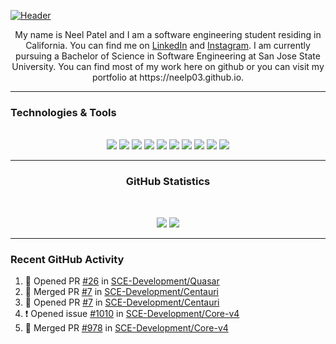 [![Header](https://raw.githubusercontent.com/neelp03/neelp03/main/read_me_assets/banner.jfif "Header")](https://github.com/neelp03/neelp03/blob/main/banner.jfif)

<!-- HTML CODE -->
<html>
	<body>
		<p align="center">
			My name is Neel Patel and I am a software engineering student residing in California. You can find me on <a href="https://www.linkedin.com/in/neel-patel-01/">LinkedIn</a> and <a href="https://www.instagram.com/neel__patel03/">Instagram</a>. I am currently pursuing a Bachelor of Science in Software Engineering at San Jose State University. You can find most of my work here on github or you can visit my portfolio at https://neelp03.github.io.
		</p>
		  <hr />
		<h3>Technologies & Tools</h3>
		 <br/>
		 <div align="center">
			<img src="https://raw.githubusercontent.com/neelp03/neelp03/main/read_me_assets/icons8-html-5-64.png"/>
			<img src="https://raw.githubusercontent.com/neelp03/neelp03/main/read_me_assets/gradient_css.png"/>
			<img src="https://raw.githubusercontent.com/neelp03/neelp03/main/read_me_assets/icons8-javascript-64.png"/>
			<img src="https://raw.githubusercontent.com/neelp03/neelp03/main/read_me_assets/icons8-java-64.png"/>
			<img src="https://raw.githubusercontent.com/neelp03/neelp03/main/read_me_assets/icons8-c-64.png"/>
			<img src="https://raw.githubusercontent.com/neelp03/neelp03/main/read_me_assets/icons8-python-64.png"/>
			<img src="https://raw.githubusercontent.com/neelp03/neelp03/main/read_me_assets/grad_nodejs.png"/>
			<img src="https://raw.githubusercontent.com/neelp03/neelp03/main/read_me_assets/icons8-react-native-64.png"/>
			<img src="https://raw.githubusercontent.com/neelp03/neelp03/main/read_me_assets/icons8-java-eclipse-64.png"/>
			<img src="https://raw.githubusercontent.com/neelp03/neelp03/main/read_me_assets/icons8-visual-studio-code-2019-64.png"/>
		</div>
		   <hr/>
		<h3 align="center"> GitHub Statistics </h3><br/>
		<p align="center">
			<a>
				<img src="https://github-readme-stats.vercel.app/api?username=neelp03&show_icons=true&hide_border=true&border_radius=15px&title_color=FFFFFF&text_color=FFFFFF&icon_color=FFFFFF&bg_color=0,5d50ff,8643ff,d17cff"/>
			</a>
			<a>
				<img src="https://github-readme-stats.vercel.app/api/wakatime?username=neelp03&hide_border=true&border_radius=15px&title_color=FFFFFF&text_color=FFFFFF&icon_color=FFFFFF&bg_color=0,5d50ff,8643ff,d17cff"/>
			</a>
		</p>
		<hr/>
	</body>
</html>
<!-- HTML CODE END -->
<!-- GITHUB ACTIVITY SECTION EDITED BY GH ACTIONS -->

### Recent GitHub Activity

<!--START_SECTION:activity-->
1. 💪 Opened PR [#26](https://github.com/SCE-Development/Quasar/pull/26) in [SCE-Development/Quasar](https://github.com/SCE-Development/Quasar)
2. 🎉 Merged PR [#7](https://github.com/SCE-Development/Centauri/pull/7) in [SCE-Development/Centauri](https://github.com/SCE-Development/Centauri)
3. 💪 Opened PR [#7](https://github.com/SCE-Development/Centauri/pull/7) in [SCE-Development/Centauri](https://github.com/SCE-Development/Centauri)
4. ❗️ Opened issue [#1010](https://github.com/SCE-Development/Core-v4/issues/1010) in [SCE-Development/Core-v4](https://github.com/SCE-Development/Core-v4)
5. 🎉 Merged PR [#978](https://github.com/SCE-Development/Core-v4/pull/978) in [SCE-Development/Core-v4](https://github.com/SCE-Development/Core-v4)
<!--END_SECTION:activity-->
